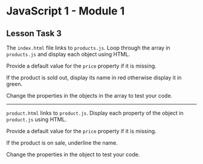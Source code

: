 # JavaScript 1 - Module 1

## Lesson Task 3

The `index.html` file links to `products.js`. Loop through the array in `products.js` and display each object using HTML.

Provide a default value for the `price` property if it is missing.

If the product is sold out, display its name in red otherwise display it in green.

Change the properties in the objects in the array to test your code.

---

`product.html` links to `product.js`. Display each property of the object in `product.js` using HTML.

Provide a default value for the `price` property if it is missing.

If the product is on sale, underline the name.

Change the properties in the object to test your code.
